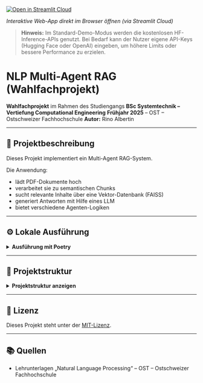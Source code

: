 [![Open in Streamlit Cloud](https://static.streamlit.io/badges/streamlit_badge_black_white.svg)](https://rinovative-nlp-multiagent-rag.streamlit.app/)

_Interaktive Web-App direkt im Browser öffnen (via Streamlit Cloud)_

> **Hinweis:**
> Im Standard-Demo-Modus werden die kostenlosen HF-Inference-APIs genutzt.
> Bei Bedarf kann der Nutzer eigene API-Keys (Hugging Face oder OpenAI) eingeben, um höhere Limits oder bessere Performance zu erzielen.

# NLP Multi-Agent RAG (Wahlfachprojekt)

**Wahlfachprojekt** im Rahmen des Studiengangs
**BSc Systemtechnik – Vertiefung Computational Engineering**
**Frühjahr 2025** – OST – Ostschweizer Fachhochschule
**Autor:** Rino Albertin

---

## 📌 Projektbeschreibung

Dieses Projekt implementiert ein Multi-Agent RAG-System.

Die Anwendung:
- lädt PDF-Dokumente hoch
- verarbeitet sie zu semantischen Chunks
- sucht relevante Inhalte über eine Vektor-Datenbank (FAISS)
- generiert Antworten mit Hilfe eines LLM
- bietet verschiedene Agenten-Logiken

---

## ⚙️ Lokale Ausführung

<details>
<summary><strong>Ausführung mit Poetry</strong></summary>

**Voraussetzungen:**

- [Poetry](https://python-poetry.org/) ist installiert

**Vorgehen:**

1. Repository klonen:
    ```bash
    git clone https://github.com/<dein-username>/nlp_multiagent_rag.git
    cd nlp_multiagent_rag
    ```

2. Abhängigkeiten installieren:
    ```bash
    poetry install
    ```

3. `.env` Datei anlegen (basierend auf `.env.template`) und eigene Keys eintragen.

4. Streamlit App starten:
    ```bash
    poetry run streamlit run ui/app.py
    ```
</details>

---

## 📂 Projektstruktur
<details>
<summary><strong>Projektstruktur anzeigen</strong></summary>

```bash
.
├── .github/                              # GitHub-spezifische Workflows und Aktionen
│   └── workflows/                        # Enthält CI/CD-Workflows für GitHub Actions
│       └── lint.yml                      # Linter-Workflow, der bei jedem Push/Pull Request ausgeführt wird
│
├── docs/                                 # Dokumentation für das Projekt
│
├── src/                                  # Quellcode des Projekts
│   ├── agents/                           # Enthält verschiedene Agents (Retriever, Generator etc.)
│   │   ├── __init__.py
│   │   ├── generator_agent.py            # Agent, der Antworten generiert (LLM)
│   │   ├── retriever_agent.py            # Agent, der relevante Dokument-Abschnitte sucht
│   │   ├── summarizer_agent.py           # Agent, der Inhalte zusammenfasst
│   │
│   ├── ingestion/                        # Alles zum Einlesen und Vorverarbeiten von Daten
│   │   ├── __init__.py
│   │   ├── chunker.py                    # Zerlegt Texte in Chunks für Embeddings
│   │   ├── embedder.py                   # Berechnet Embeddings (Hugging Face oder OpenAI)
│   │   ├── loader.py                     # PDF-Loader
│   │
│   ├── memory/                           # Speichert Chat-Verlauf, um Kontext zu behalten
│   │   ├── __init__.py
│   │   ├── memory.py                     # Speichert Conversation Memory
│   │
│   ├── utils/                            # Hilfsfunktionen
│   │   ├── __init__.py
│   │   ├── logging.py                    # Logging-Konfiguration und Utilities
│   │
│   ├── vectorstore/                      # Speichert Embeddings für semantische Suche
│   │   ├── __init__.py
│   │   ├── faiss_store.py                # Wrapper für FAISS-Vektor-DB
│   │
│   ├── __init__.py                       # Initialisierungsdatei für das Gesamtmodul
│   │
│   ├── main.py                           # Einstiegspunkt für das Projekt (z.B. Pipeline starten)
│   │
│   ├── pipeline.py                       # Orchestriert den LangGraph-Flow zwischen Agents
│
├── tests/                                # Tests für das Projekt
│
├── ui/                                   # Frontend/UI für Streamlit
│   ├── app.py                            # Streamlit-App
│
├── .env.template                         # Vorlage für Environment-Variablen
├── .gitignore                            # Regeln für Dateien, die nicht ins Repo gehören
├── .pre-commit-config.yaml               # Config für pre-commit Hooks (Black, Ruff etc.)
├── LICENSE                               # Lizenzdatei für das Projekt (z. B. MIT License)
├── poetry.lock                           # Fixierte Dependency-Versionen für das Projekt
├── pyproject.toml                        # Poetry-Projektdefinition (Dependencies, Config etc.)
├── README.md                             # Dokumentation und Anleitung zum Projekt
```
</details>

---

## 📄 Lizenz

Dieses Projekt steht unter der [MIT-Lizenz](LICENSE).

---
## 📚 Quellen

- Lehrunterlagen „Natural Language Processing“ – OST – Ostschweizer Fachhochschule
